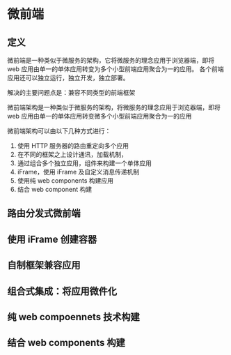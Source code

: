 # 微前端

## 定义

微前端是一种类似于微服务的架构，它将微服务的理念应用于浏览器端，即将 web 应用由单一的单体应用转变为多个小型前端应用聚合为一的应用。
各个前端应用还可以独立运行，独立开发，独立部署。

解决的主要问题点是：兼容不同类型的前端框架

微前端架构是一种类似于微服务的架构，将微服务的理念应用于浏览器端，即将 web 应用由单一的单体应用转变微多个小型前端应用聚合为一的应用

微前端架构可以由以下几种方式进行：

1. 使用 HTTP 服务器的路由重定向多个应用
2. 在不同的框架之上设计通讯，加载机制，
3. 通过组合多个独立应用，组件来构建一个单体应用
4. iFrame，使用 iFrame 及自定义消息传递机制
5. 使用纯 web components 构建应用
6. 结合 web component 构建

## 路由分发式微前端

## 使用 iFrame 创建容器

## 自制框架兼容应用

## 组合式集成：将应用微件化

## 纯 web compoennets 技术构建

## 结合 web components 构建
